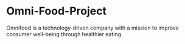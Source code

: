 # Omni-Food-Project
Omnifood is a technology-driven company with a mission to improve consumer well-being through healthier eating
